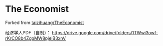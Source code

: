 # The Economist

Forked from [taizihuang/TheEconomist](https://github.com/taizihuang/TheEconomist)

经济学人PDF（自制）： https://drive.google.com/drive/folders/1TWwi3owf-rKrCO8b4ZgoMW8pjelB3xnV
